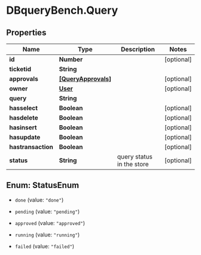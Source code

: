 # DBqueryBench.Query

## Properties
Name | Type | Description | Notes
------------ | ------------- | ------------- | -------------
**id** | **Number** |  | [optional] 
**ticketid** | **String** |  | 
**approvals** | [**[QueryApprovals]**](QueryApprovals.md) |  | [optional] 
**owner** | [**User**](User.md) |  | [optional] 
**query** | **String** |  | 
**hasselect** | **Boolean** |  | [optional] 
**hasdelete** | **Boolean** |  | [optional] 
**hasinsert** | **Boolean** |  | [optional] 
**hasupdate** | **Boolean** |  | [optional] 
**hastransaction** | **Boolean** |  | [optional] 
**status** | **String** | query status in the store | [optional] 


<a name="StatusEnum"></a>
## Enum: StatusEnum


* `done` (value: `"done"`)

* `pending` (value: `"pending"`)

* `approved` (value: `"approved"`)

* `running` (value: `"running"`)

* `failed` (value: `"failed"`)




